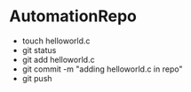 # AutomationRepo

- touch helloworld.c
- git status
- git add helloworld.c
- git commit -m "adding helloworld.c in repo"
- git push
